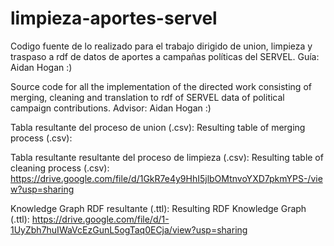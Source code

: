# limpieza-aportes-servel

Codigo fuente de lo realizado para el trabajo dirigido de union, limpieza y traspaso a rdf de datos de aportes a campañas políticas del SERVEL. Guía: Aidan Hogan :)

Source code for all the implementation of the directed work consisting of merging, cleaning and translation to rdf of SERVEL data of political campaign contributions. Advisor: Aidan Hogan :)

Tabla resultante del proceso de union (.csv):
Resulting table of merging process (.csv):


Tabla resultante resultante del proceso de limpieza (.csv):
Resulting table of cleaning process (.csv):
https://drive.google.com/file/d/1GkR7e4y9HhI5jlbOMtnvoYXD7pkmYPS-/view?usp=sharing

Knowledge Graph RDF resultante (.ttl):
Resulting RDF Knowledge Graph (.ttl):
https://drive.google.com/file/d/1-1UyZbh7huIWaVcEzGunL5ogTaq0ECja/view?usp=sharing
